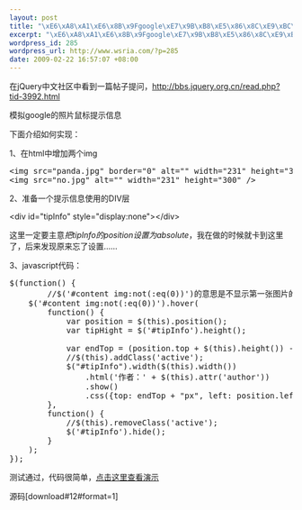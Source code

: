 ```yaml
--- 
layout: post
title: "\xE6\xA8\xA1\xE6\x8B\x9Fgoogle\xE7\x9B\xB8\xE5\x86\x8C\xE9\xBC\xA0\xE6\xA0\x87\xE7\xA7\xBB\xE5\x8A\xA8\xE6\x8F\x90\xE7\xA4\xBA\xE4\xBF\xA1\xE6\x81\xAF"
excerpt: "\xE6\xA8\xA1\xE6\x8B\x9Fgoogle\xE7\x9B\xB8\xE5\x86\x8C\xE9\xBC\xA0\xE6\xA0\x87\xE7\xA7\xBB\xE5\x8A\xA8\xE6\x8F\x90\xE7\xA4\xBA\xE4\xBF\xA1\xE6\x81\xAF"
wordpress_id: 285
wordpress_url: http://www.wsria.com/?p=285
date: 2009-02-22 16:57:07 +08:00
---
```

在jQuery中文社区中看到一篇帖子提问，<a href="http://bbs.jquery.org.cn/read.php?tid-3992.html" target="_blank">http://bbs.jquery.org.cn/read.php?tid-3992.html</a>

模拟google的照片鼠标提示信息

下面介绍如何实现：

1、在html中增加两个img
<pre>&lt;img src="panda.jpg" border="0" alt="" width="231" height="300" /&gt;
&lt;img src="no.jpg" alt="" width="231" height="300" /&gt;</pre>
2、准备一个提示信息使用的DIV层

&lt;div id="tipInfo" style="display:none"&gt;&lt;/div&gt;

<!--more-->

这里一定要主意<em>把tipInfo的position设置为absolute</em>，我在做的时候就卡到这里了，后来发现原来忘了设置……

3、javascript代码：
<pre class="brush: js">$(function() {
        //$('#content img:not(:eq(0))')的意思是不显示第一张图片的信息
	$('#content img:not(:eq(0))').hover(
		function() {
			var position = $(this).position();
			var tipHight = $('#tipInfo').height();

			var endTop = (position.top + $(this).height()) - tipHight;
			//$(this).addClass('active');
			$("#tipInfo").width($(this).width())
				.html('作者：' + $(this).attr('author'))
				.show()
				.css({top: endTop + "px", left: position.left + "px"});
		},
		function() {
			//$(this).removeClass('active');
			$('#tipInfo').hide();
		}
	);
});</pre>
测试通过，代码很简单，<a href="http://www.kafeitu.me/demo/imgtip/index.html" target="_blank">点击这里查看演示</a>

源码[download#12#format=1]
